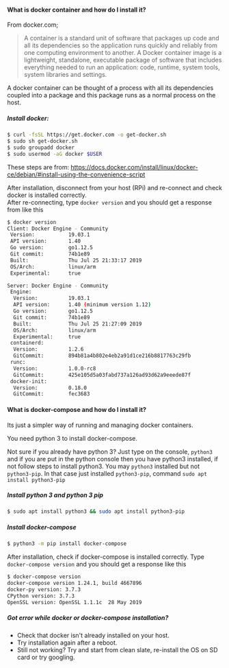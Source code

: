 #### What is docker container and how do I install it?
From docker.com;
> A container is a standard unit of software that packages up code and all its dependencies so the application runs 
> quickly and reliably from one computing environment to another. A Docker container image is a lightweight, 
> standalone, executable package of software that includes everything needed to run an application: code, runtime, 
> system tools, system libraries and settings.

A docker container can be thought of a process with all its dependencies coupled into a package and this package runs 
as a normal process on the host. 

##### Install docker:
```bash
$ curl -fsSL https://get.docker.com -o get-docker.sh
$ sudo sh get-docker.sh
$ sudo groupadd docker
$ sudo usermod -aG docker $USER
```
These steps are from: https://docs.docker.com/install/linux/docker-ce/debian/#install-using-the-convenience-script

After installation, disconnect from your host (RPi) and re-connect and check docker is installed correctly.  
After re-connecting, type `docker version` and you should get a response from like this
```bash
$ docker version
Client: Docker Engine - Community
 Version:           19.03.1
 API version:       1.40
 Go version:        go1.12.5
 Git commit:        74b1e89
 Built:             Thu Jul 25 21:33:17 2019
 OS/Arch:           linux/arm
 Experimental:      true

Server: Docker Engine - Community
 Engine:
  Version:          19.03.1
  API version:      1.40 (minimum version 1.12)
  Go version:       go1.12.5
  Git commit:       74b1e89
  Built:            Thu Jul 25 21:27:09 2019
  OS/Arch:          linux/arm
  Experimental:     true
 containerd:
  Version:          1.2.6
  GitCommit:        894b81a4b802e4eb2a91d1ce216b8817763c29fb
 runc:
  Version:          1.0.0-rc8
  GitCommit:        425e105d5a03fabd737a126ad93d62a9eeede87f
 docker-init:
  Version:          0.18.0
  GitCommit:        fec3683
```

#### What is docker-compose and how do I install it?
Its just a simpler way of running and managing docker containers.

You need python 3 to install docker-compose.

Not sure if you already have python 3?
Just type on the console, `python3` and if you are put in the python console then you have python3 installed, if not
 follow steps to install python3. You may `python3` installed but not `python3-pip`. In that case just installed `python3-pip`,
 command `sudo apt install python3-pip`
 
##### Install python 3 and python 3 pip
```bash
$ sudo apt install python3 && sudo apt install python3-pip
```

##### Install docker-compose
```bash
$ python3 -m pip install docker-compose
```

After installation, check if docker-compose is installed correctly. Type `docker-compose version` and you should get a response
like this
```bash
$ docker-compose version
docker-compose version 1.24.1, build 4667896
docker-py version: 3.7.3
CPython version: 3.7.3
OpenSSL version: OpenSSL 1.1.1c  28 May 2019
```

##### Got error while docker or docker-compose installation?
- Check that docker isn't already installed on your host. 
- Try installation again after a reboot.
- Still not working? Try and start from clean slate, re-install the OS on SD card or try googling.
